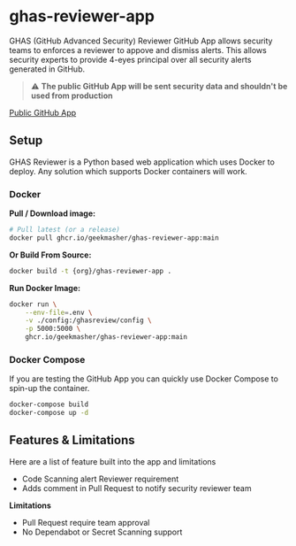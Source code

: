 # ghas-reviewer-app

GHAS (GitHub Advanced Security) Reviewer GitHub App allows security teams to enforces a reviewer to appove and dismiss alerts.
This allows security experts to provide 4-eyes principal over all security alerts generated in GitHub.

> :warning: **The public GitHub App will be sent security data and shouldn't be used from production**

[Public GitHub App](https://github.com/apps/ghas-reviewer)

<!-- TODO: Video -->

## Setup

GHAS Reviewer is a Python based web application which uses Docker to deploy.
Any solution which supports Docker containers will work.

### Docker

**Pull / Download image:**

```bash
# Pull latest (or a release)
docker pull ghcr.io/geekmasher/ghas-reviewer-app:main
```

**Or Build From Source:**

```bash
docker build -t {org}/ghas-reviewer-app .
```

**Run Docker Image:**

```bash
docker run \
    --env-file=.env \
    -v ./config:/ghasreview/config \
    -p 5000:5000 \ 
    ghcr.io/geekmasher/ghas-reviewer-app:main
```

### Docker Compose

If you are testing the GitHub App you can quickly use Docker Compose to spin-up the container. 

```bash
docker-compose build
docker-compose up -d
```

## Features & Limitations

Here are a list of feature built into the app and limitations 

- Code Scanning alert Reviewer requirement 
- Adds comment in Pull Request to notify security reviewer team


**Limitations**

- Pull Request require team approval
- No Dependabot or Secret Scanning support



